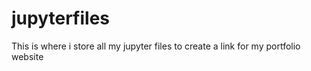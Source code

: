 # jupyterfiles
This is where i store all my jupyter files to create a link for my portfolio website
